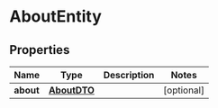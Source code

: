 # AboutEntity

## Properties
Name | Type | Description | Notes
------------ | ------------- | ------------- | -------------
**about** | [**AboutDTO**](AboutDTO.md) |  |  [optional]
